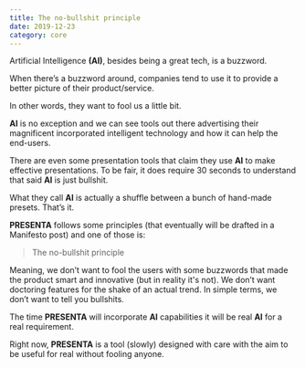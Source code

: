 ```yaml
---
title: The no-bullshit principle
date: 2019-12-23
category: core
---
```


Artificial Intelligence **(AI)**, besides being a great tech, is a buzzword.

When there’s a buzzword around, companies tend to use it to provide a better picture of their product/service.

In other words, they want to fool us a little bit.

 **AI** is no exception and we can see tools out there advertising their magnificent incorporated intelligent technology and how it can help the end-users.

There are even some presentation tools that claim they use **AI** to make effective presentations.
To be fair, it does require 30 seconds to understand that said **AI** is just bullshit.

What they call **AI** is actually a shuffle between a bunch of hand-made presets. That’s it.

**PRESENTA** follows some principles (that eventually will be drafted in a Manifesto post) and one of those is:

> The no-bullshit principle

Meaning, we don’t want to fool the users with some buzzwords that made the product smart and innovative (but in reality it's not).
We don’t want doctoring features for the shake of an actual trend.
In simple terms, we don’t want to tell you bullshits.

The time **PRESENTA** will incorporate **AI** capabilities it will be real **AI** for a real requirement.

Right now, **PRESENTA** is a tool (slowly) designed with care with the aim to be useful for real without fooling anyone.